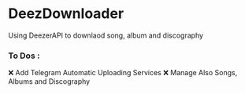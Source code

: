 # DeezDownloader
 Using DeezerAPI to downlaod song, album and discography

### To Dos : 
:x: Add Telegram Automatic Uploading Services
:x: Manage Also Songs, Albums and Discography
